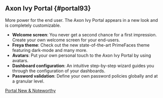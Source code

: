 ## Axon Ivy Portal {#portal93}

More power for the end user.
The Axon Ivy Portal appears in a new look and is completely customizable.

- **Welcome screen**: You never get a second chance for a first impression. Create your own welcome screen for your end-users.
- **Freya theme**: Check out the new state-of-the-art PrimeFaces theme featuring dark-mode and many more.
- **Avatars**: Put your own personal touch to the Axon Ivy Portal by using avatars.
- **Dashboard configuration**: An intuitive step-by-step wizard guides you through the configuration of your dashboards. 
- **Password validation**: Define your own password policies globally and at a granular level.

<div class="short-links">
	<a href="/portal/9.4/doc/portal-developer-guide/introduction/index.html#new-noteworthy-9-4"
		target="_blank" rel="noopener noreferrer">
		<i class="si si-book"></i> Portal New & Noteworthy
	</a>
</div>
